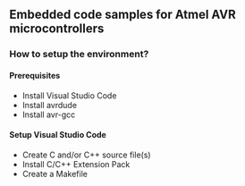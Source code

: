 ## Embedded code samples for Atmel AVR microcontrollers

### How to setup the environment?

#### Prerequisites
- Install Visual Studio Code
- Install avrdude
- Install avr-gcc

#### Setup Visual Studio Code
- Create C and/or C++ source file(s)
- Install C/C++ Extension Pack
- Create a Makefile


